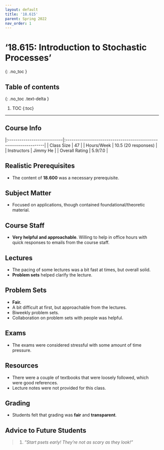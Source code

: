 ```yaml
---
layout: default
title: '18.615'
parent: Spring 2022
nav_order: 1
---
```


# ‘18.615: Introduction to Stochastic Processes’
{: .no_toc }

## Table of contents
{: .no_toc .text-delta }

1. TOC
{:toc}

---

## Course Info

|:----------------------------|:-------------------------------------------------------------------|
| Class Size    		| 47	                                                    		|
| Hours/Week        	| 10.5 (20 responses)                                          	| 
| Instructors         	| Jimmy He						|
| Overall Rating	| 5.9/7.0						|

## Realistic Prerequisites
* The content of **18.600** was a necessary prerequisite.

## Subject Matter
* Focused on applications, though contained foundational/theoretic material.

## Course Staff
* **Very helpful and approachable**. Willing to help in office hours with quick responses to emails from the course staff.

## Lectures
* The pacing of some lectures was a bit fast at times, but overall solid.
* **Problem sets** helped clarify the lecture.

## Problem Sets
* **Fair.**
* A bit difficult at first, but approachable from the lectures.
* Biweekly problem sets.
* Collaboration on problem sets with people was helpful.

## Exams
* The exams were considered stressful with some amount of time pressure.

## Resources
* There were a couple of textbooks that were loosely followed, which were good references.
* Lecture notes were not provided for this class.

## Grading
* Students felt that grading was **fair** and **transparent**. 

## Advice to Future Students
> 1. *”Start psets early! They’re not as scary as they look!”* 
